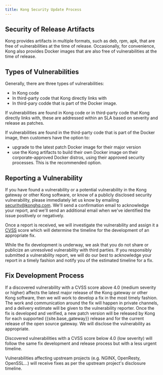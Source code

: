 ```yaml
---
title: Kong Security Update Process
---
```

## Security of Release Artifacts

Kong provides artifacts in multiple formats, such as deb, rpm, apk, that are free of vulnerabilities at the time of release. Occasionally, for convenience, Kong also provides Docker images that are also free of vulnerabilities at the time of release.

## Types of Vulnerabilities

Generally, there are three types of vulnerabilities:
* In Kong code
* In third-party code that Kong directly links with
* In third-pary codde that is part of the Docker image.

If vulnerabilities are found in Kong code or in third-party code that Kong directly links with, these are addressed within an SLA based on severity and release as patches. 

If vulnerabilities are found in the third-party code that is part of the Docker image, then customers have the option to: 
* upgrade to the latest patch Docker image for their major version
* use the Kong artifacts to build their own Docker image on their corporate-approved Docker distros, using their approved security processes. This is the recommended option. 

## Reporting a Vulnerability

If you have found a vulnerability or a potential vulnerability in the Kong gateway or other Kong software, or know of a publicly disclosed security vulnerability, please immediately let us know by emailing [security@konghq.com](mailto:security@konghq.com). We'll send a confirmation email to acknowledge your report, and we'll send an additional email when we've identified the issue positively or negatively.

Once a report is received, we will investigate the vulnerability and assign it a [CVSS](https://www.first.org/cvss/) score which will determine the timeline for the development of an appropriate fix.

While the fix development is underway, we ask that you do not share or publicize an unresolved vulnerability with third parties. If you responsibly submitted a vulnerability report, we will do our best to acknowledge your report in a timely fashion and notify you of the estimated timeline for a fix.

## Fix Development Process

If a discovered vulnerability with a CVSS score above 4.0 (medium severity or higher) affects the latest major release of the Kong gateway or other Kong software, then we will work to develop a fix in the most timely fashion. The work and communication around the fix will happen in private channels, and a delivery estimate will be given to the vulnerability reporter. Once the fix is developed and verified, a new patch version will be released by Kong for each supported {{site.base_gateway}} release and for the current release of the open source gateway. We will disclose the vulnerability as appropriate.

Discovered vulnerabilities with a CVSS score below 4.0 (low severity) will follow the same fix development and release process but with a less urgent timeline.

Vulnerabilities affecting upstream projects (e.g. NGINX, OpenResty, OpenSSL...) will receive fixes as per the upstream project's disclosure timeline.
